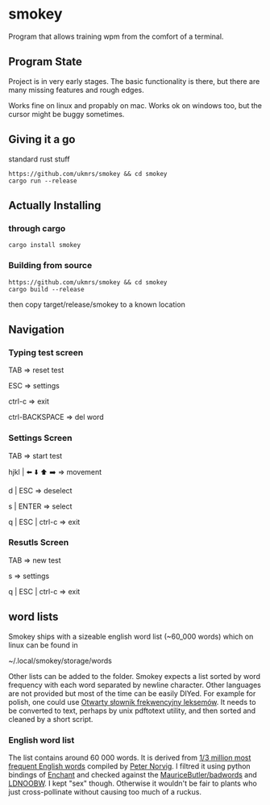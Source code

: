 # smokey

Program that allows training wpm from the comfort of a terminal.


## Program State

Project is in very early stages.
The basic functionality is there, but there are many missing features and rough edges.

Works fine on linux and propably on mac.
Works ok on windows too, but the cursor might be buggy sometimes.


## Giving it a go
standard rust stuff

```
https://github.com/ukmrs/smokey && cd smokey
cargo run --release
```
## Actually Installing
### through cargo
```
cargo install smokey
```

### Building from source
```
https://github.com/ukmrs/smokey && cd smokey
cargo build --release
```
then copy target/release/smokey to a known location

## Navigation
### Typing test screen

TAB => reset test

ESC => settings

ctrl-c => exit

ctrl-BACKSPACE => del word

### Settings Screen

TAB => start test

hjkl | :arrow_left: :arrow_down: :arrow_up: :arrow_right:  => movement

d | ESC => deselect

s | ENTER => select

q | ESC | ctrl-c => exit

### Resutls Screen

TAB => new test

s => settings

q | ESC | ctrl-c => exit

## word lists
Smokey ships with a sizeable english word list (~60_000 words) which on linux can be found in

~/.local/smokey/storage/words

Other lists can be added to the folder. Smokey expects a list sorted by word frequency with each
word separated by newline character. Other languages are not provided but most of the time can be easily DIYed.
For example for polish, one could use [Otwarty słownik frekwencyjny leksemów](https://web.archive.org/web/20091116122442/http://www.open-dictionaries.com/slownikfrleks.pdf). It needs to be converted to text,
perhaps by unix pdftotext utility, and then sorted and cleaned by a short script.


### English word list
The list contains around 60 000 words.
It is derived from  [1/3 million most frequent English words](https://norvig.com/ngrams/count_1w.txt)
compiled by [Peter Norvig](https://github.com/norvig).
I filtred it using python bindings of [Enchant](https://abiword.github.io/enchant/)
and checked against the [MauriceButler/badwords](https://github.com/MauriceButler/badwords)
and  [LDNOOBW](https://github.com/LDNOOBW/List-of-Dirty-Naughty-Obscene-and-Otherwise-Bad-Words).
I kept "sex" though. Otherwise it wouldn't be fair to plants who
just cross-pollinate without causing too much of a ruckus. 
